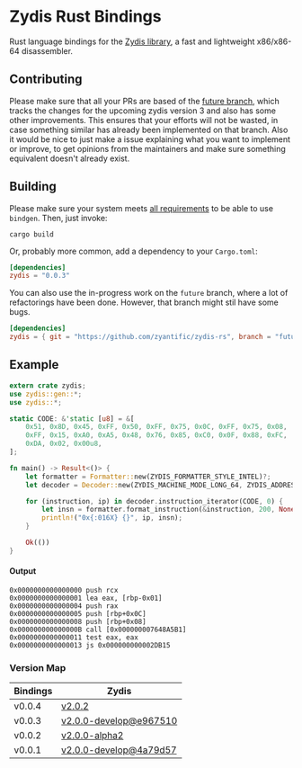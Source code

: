 Zydis Rust Bindings
===================

Rust language bindings for the [Zydis library](https://github.com/zyantific/zydis), a fast and lightweight x86/x86-64 disassembler.

## Contributing
Please make sure that all your PRs are based of the [future branch](https://github.com/zyantific/zydis-rs/tree/future), which tracks the changes for the upcoming zydis version 3 and also has some other improvements. This ensures that your efforts will not be wasted, in case something similar has already been implemented on that branch. Also it would be nice to just make a issue explaining what you want to implement or improve, to get opinions from the maintainers and make sure something equivalent doesn't already exist.

## Building
Please make sure your system meets [all requirements](https://rust-lang-nursery.github.io/rust-bindgen/requirements.html) to be able to use `bindgen`. Then, just invoke:

```
cargo build
```

Or, probably more common, add a dependency to your `Cargo.toml`:

```toml
[dependencies]
zydis = "0.0.3"
```

You can also use the in-progress work on the `future` branch, where a lot of refactorings have been done. However, that branch might stil have some bugs.
```toml
[dependencies]
zydis = { git = "https://github.com/zyantific/zydis-rs", branch = "future" }
```

## Example
```rust
extern crate zydis;
use zydis::gen::*;
use zydis::*;

static CODE: &'static [u8] = &[
    0x51, 0x8D, 0x45, 0xFF, 0x50, 0xFF, 0x75, 0x0C, 0xFF, 0x75, 0x08,
    0xFF, 0x15, 0xA0, 0xA5, 0x48, 0x76, 0x85, 0xC0, 0x0F, 0x88, 0xFC,
    0xDA, 0x02, 0x00u8,
];

fn main() -> Result<()> {
    let formatter = Formatter::new(ZYDIS_FORMATTER_STYLE_INTEL)?;
    let decoder = Decoder::new(ZYDIS_MACHINE_MODE_LONG_64, ZYDIS_ADDRESS_WIDTH_64)?;

    for (instruction, ip) in decoder.instruction_iterator(CODE, 0) {
        let insn = formatter.format_instruction(&instruction, 200, None)?;
        println!("0x{:016X} {}", ip, insn);
    }

    Ok(())
}
```

#### Output
```
0x0000000000000000 push rcx
0x0000000000000001 lea eax, [rbp-0x01]
0x0000000000000004 push rax
0x0000000000000005 push [rbp+0x0C]
0x0000000000000008 push [rbp+0x08]
0x000000000000000B call [0x000000007648A5B1]
0x0000000000000011 test eax, eax
0x0000000000000013 js 0x000000000002DB15
```


### Version Map


| Bindings | Zydis    |
| -------- | -------- |
| v0.0.4   | [v2.0.2](https://github.com/zyantific/zydis/tree/v2.0.2) |
| v0.0.3   | [v2.0.0-develop@e967510](https://github.com/zyantific/zydis/tree/e967510fb251cf39a3556942b58218a9dcac5554) |
| v0.0.2   | [v2.0.0-alpha2](https://github.com/zyantific/zydis/tree/v2.0.0-alpha2) |
| v0.0.1   | [v2.0.0-develop@4a79d57](https://github.com/zyantific/zydis/tree/4a79d5762ea7f15a5961733cc6d3a7704d3d5206) |
